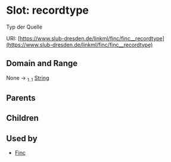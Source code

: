 
# Slot: recordtype

Typ der Quelle

URI: [https://www.slub-dresden.de/linkml/finc/finc__recordtype](https://www.slub-dresden.de/linkml/finc/finc__recordtype)


## Domain and Range

None &#8594;  <sub>1..1</sub> [String](types/String.md)

## Parents


## Children


## Used by

 * [Finc](Finc.md)

